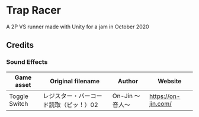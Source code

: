 # Trap Racer

A 2P VS runner made with Unity for a jam in October 2020

## Credits

### Sound Effects

| Game asset    | Original filename                      | Author          | Website             |
| ------------- | -------------------------------------- | --------------- | ------------------- |
| Toggle Switch | レジスター・バーコード読取（ピッ！）02 | On-Jin ～音人～ | https://on-jin.com/ |

